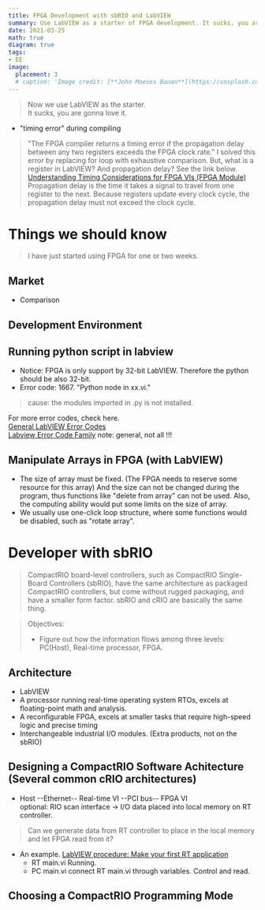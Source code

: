 ```yaml
---
title: FPGA Development with sbRIO and LabVIEW
summary: Use LabVIEW as a starter of FPGA development. It sucks, you are gonna love it. 
date: 2021-03-25
math: true
diagram: true
tags:
- EE
image:
  placement: 3
  # caption: 'Image credit: [**John Moeses Bauan**](https://unsplash.com/photos/OGZtQF8iC0g)'
---
```


> Now we use LabVIEW as the starter. <br>
> It sucks, you are gonna love it.

- "timing error" during compiling
> "The FPGA compiler returns a timing error if the propagation delay between any two registers exceeds the FPGA clock rate." I solved this error by replacing for loop with exhaustive comparison. But, what is a register in LabVIEW? And propagation delay? See the link below.<br>
> [Understanding Timing Considerations for FPGA VIs (FPGA Module)](https://zone.ni.com/reference/en-XX/help/371599P-01/lvfpgaconcepts/registers/)<br>
> Propagation delay is the time it takes a signal to travel from one register to the next. Because registers update every clock cycle, the propagation delay must not exceed the clock cycle.

# Things we should know 
> I have just started using FPGA for one or two weeks. 

## Market
- Comparison

## Development Environment

## Running python script in labview
- Notice: FPGA is only support by 32-bit LabVIEW. Therefore the python should be also 32-bit.
- Error code: 1667. "Python node in xx.vi."
> cause: the modules imported in .py is not installed. 

For more error codes, check here.<br>
[General LabVIEW Error Codes](https://zone.ni.com/reference/en-XX/help/371361R-01/lverror/misc_lv_error_codes/)<br>
[Labview Error Code Family](https://labviewwiki.org/wiki/LabVIEW_Error_Code_Family)
note: general, not all !!!

## Manipulate Arrays in FPGA (with LabVIEW)
- The size of array must be fixed. (The FPGA needs to reserve some resource for this array) And the size can not be changed during the program, thus functions like "delete from array" can not be used. Also, the computing ability would put some limits on the size of array. 
- We usually use one-click loop structure, where some functions would be disabled, such as "rotate array". 


# Developer with sbRIO
> CompactRIO board-level controllers, such as CompactRIO Single-Board Controllers (sbRIO), have the same architecture as packaged CompactRIO controllers, but come without rugged packaging, and have a smaller form factor. sbRIO and cRIO are basically the same thing. 

> Objectives:
> - Figure out how the information flows among three levels: PC(Host), Real-time processor, FPGA. 


## Architecture
- LabVIEW
- A processor running real-time operating system RTOs, excels at floating-point math and analysis. 
- A reconfigurable FPGA, excels at smaller tasks that require high-speed logic and precise timing
- Interchangeable industrial I/O modules. (Extra products, not on the sbRIO)


## Designing a CompactRIO Software Achitecture (Several common cRIO architectures)
- Host --Ethernet-- Real-time VI --PCI bus-- FPGA VI<br>
	optional: RIO scan interface -> I/O data placed into local memory on RT controller. 
> Can we generate data from RT controller to place in the local memory and let FPGA read from it?

- An example. [LabVIEW procedure: Make your first RT application](https://www.youtube.com/watch?v=I43pZm0SeCQ&t=1133s)
  - RT main.vi Running. 
  - PC main.vi connect RT main.vi through variables. Control and read. 

## Choosing a CompactRIO Programming Mode







